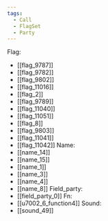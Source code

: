 ```yaml
---
tags:
  - Call
  - FlagSet
  - Party
---
```

Flag:
- [[flag_9787]]
- [[flag_9782]]
- [[flag_9802]]
- [[flag_11016]]
- [[flag_2]]
- [[flag_9789]]
- [[flag_11040]]
- [[flag_11051]]
- [[flag_8]]
- [[flag_9803]]
- [[flag_11041]]
- [[flag_11042]]
Name:
- [[name_14]]
- [[name_15]]
- [[name_1]]
- [[name_3]]
- [[name_4]]
- [[name_8]]
Field_party:
- [[field_party_0]]
Fn:
- [[u7002_6_function4]]
Sound:
- [[sound_49]]
